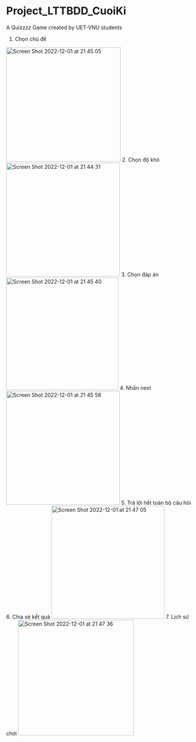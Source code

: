 # Project_LTTBDD_CuoiKi

A Quizzzz Game created by UET-VNU students

1. Chọn chủ đề 
<img width="308" alt="Screen Shot 2022-12-01 at 21 45 05" src="https://user-images.githubusercontent.com/71619694/205082290-28b8b526-429e-4776-8941-a18719e8858b.png">
2. Chọn độ khó
<img width="306" alt="Screen Shot 2022-12-01 at 21 44 31" src="https://user-images.githubusercontent.com/71619694/205082138-98dabb8e-80fc-49d3-b44b-6ebadea323c0.png">
3. Chọn đáp án
<img width="302" alt="Screen Shot 2022-12-01 at 21 45 40" src="https://user-images.githubusercontent.com/71619694/205082422-48427cc7-d976-4cfa-94c2-30e2acca7369.png">
4. Nhấn next
<img width="306" alt="Screen Shot 2022-12-01 at 21 45 58" src="https://user-images.githubusercontent.com/71619694/205082498-d70c8e49-4387-4ddc-a49c-f3f9ab387eaf.png">
5. Trả lời hết toàn bộ câu hỏi
6. Chia sẻ kết quả
<img width="304" alt="Screen Shot 2022-12-01 at 21 47 05" src="https://user-images.githubusercontent.com/71619694/205082735-f058431b-903e-4c33-bd3b-5d50baeb852b.png">
7. Lịch sử chơi
<img width="311" alt="Screen Shot 2022-12-01 at 21 47 36" src="https://user-images.githubusercontent.com/71619694/205082856-ffdffe19-ec46-4e85-90a5-9c42869d6805.png">
